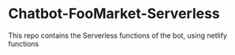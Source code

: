 # Chatbot-FooMarket-Serverless
This repo contains the Serverless functions of the bot, using netlify functions
